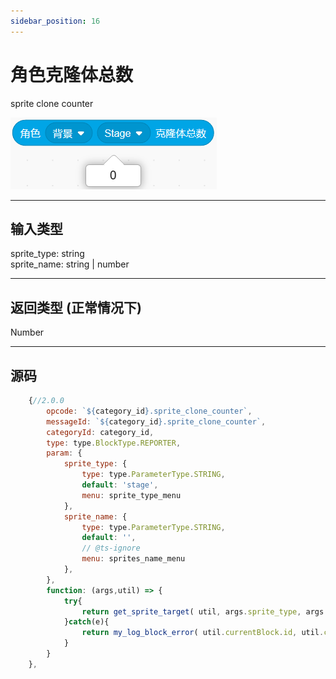 ```yaml
---
sidebar_position: 16
---
```

# 角色克隆体总数

sprite clone counter

![img](img\sprite_clone_counter\image.png)  

***
## 输入类型
sprite_type: string  
sprite_name: string | number  


***
## 返回类型 (正常情况下)
Number


***
## 源码
```js title="/categorys/convenient.js"
    {//2.0.0
        opcode: `${category_id}.sprite_clone_counter`,
        messageId: `${category_id}.sprite_clone_counter`,
        categoryId: category_id,
        type: type.BlockType.REPORTER,
        param: {
            sprite_type: {
                type: type.ParameterType.STRING,
                default: 'stage',
                menu: sprite_type_menu
            },
            sprite_name: {
                type: type.ParameterType.STRING,
                default: '',
                // @ts-ignore
                menu: sprites_name_menu
            },
        },
        function: (args,util) => {
            try{
                return get_sprite_target( util, args.sprite_type, args.sprite_name ).sprite.clones.length -1
            }catch(e){
                return my_log_block_error( util.currentBlock.id, util.currentBlock.opcode, e )
            }
        }
    },
```

